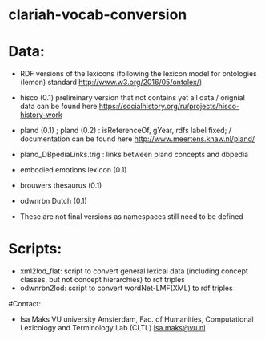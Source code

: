 # clariah-vocab-conversion

# Data: 
* RDF versions of the lexicons (following the lexicon model for ontologies (lemon) standard http://www.w3.org/2016/05/ontolex/)
* hisco (0.1) preliminary version that not contains yet all data / orignial data can be found here https://socialhistory.org/ru/projects/hisco-history-work
* pland (0.1) ; pland (0.2) : isReferenceOf, gYear, rdfs label fixed; / documentation can be found here http://www.meertens.knaw.nl/pland/
* pland_DBpediaLinks.trig : links between pland concepts and dbpedia
* embodied emotions lexicon (0.1)
* brouwers thesaurus (0.1) 
* odwnrbn Dutch (0.1)

* These are not final versions as namespaces still need to be defined


# Scripts:
* xml2lod_flat: script to convert general lexical data (including concept classes, but not concept hierarchies) to rdf triples
* odwnrbn2lod: script to convert wordNet-LMF(XML) to rdf triples

#Contact:
* Isa Maks VU university Amsterdam, Fac. of Humanities, Computational Lexicology and Terminology Lab (CLTL)
  isa.maks@vu.nl


